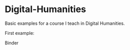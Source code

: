 # Digital-Humanities
Basic examples for a course I teach in Digital Humanities.

First example:

Binder
